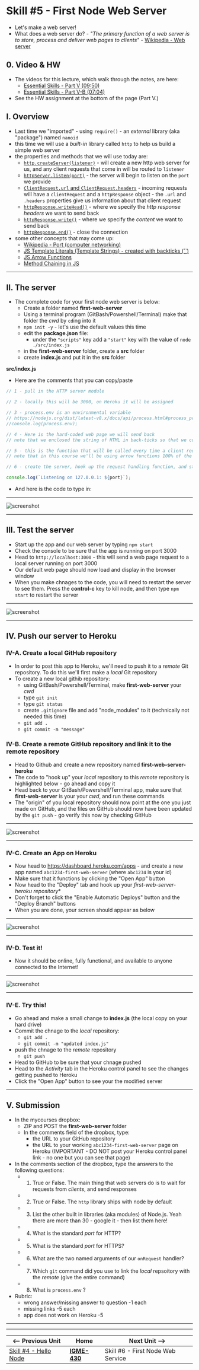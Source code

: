 # Skill #5 - First Node Web Server

- Let's make a web server!
- What does a web server do? - *"The primary function of a web server is to store, process and deliver web pages to clients"* -  [Wikipedia - Web server](https://en.wikipedia.org/wiki/Web_server)

## 0. Video & HW
- The videos for this lecture, which walk through the notes, are here:
  - [Essential Skills - Part V (09:50)](https://video.rit.edu/Watch/430-essential-skills-5)
  - [Essential Skills - Part V-B (07:04)](https://video.rit.edu/Watch/430-essential-skills-5B)
- See the HW assignment at the bottom of the page (Part V.)

## I. Overview

- Last time we "imported" - using `require()` - an *external* library (aka "package") named `nanoid`
- this time we will use a *built-in* library called `http` to help us build a simple web server
- the properties and methods that we will use today are: 
  - [`http.createServer(listener)`](https://nodejs.org/api/http.html#http_http_createserver_options_requestlistener) - will create a new http web server for us, and any client requests that come in will be routed to `listener`
  - [`httpServer.listen(port)`](https://nodejs.org/api/http.html#http_server_listen) - the server will begin to listen on the `port` we provide
  - [`ClientRequest.url` and `ClientRequest.headers`](https://nodejs.org/api/http.html#http_class_http_incomingmessage) - incoming requests will have a `clientRequest` and a `httpResponse` object - the `.url` and `.headers` properties give us information about that client request
  - [`httpResponse.writeHead()`](https://nodejs.org/api/http.html#http_response_writehead_statuscode_statusmessage_headers) - where we specify the *http response headers* we want to send back
  - [`httpResponse.write()`](https://nodejs.org/api/http.html#http_response_write_chunk_encoding_callback) - where we specify the *content* we want to send back
  - [`httpResponse.end()`](https://nodejs.org/api/http.html#http_response_end_data_encoding_callback) - close the connection
- some other concepts that may come up:
  - [Wikipedia - Port (computer networking)](https://en.wikipedia.org/wiki/Port_(computer_networking))
  - [JS Template Literals (Template Strings) - created with backticks (\``)](https://developer.mozilla.org/en-US/docs/Web/JavaScript/Reference/Template_literals)
  - [JS Arrow Functions](https://developer.mozilla.org/en-US/docs/Web/JavaScript/Reference/Functions/Arrow_functions)
  - [Method Chaining in JS](https://medium.com/backticks-tildes/understanding-method-chaining-in-javascript-647a9004bd4f)
 
<hr> 
 
## II. The server

- The complete code for your first node web server is below:
  - Create a folder named **first-web-server**
  - Using a terminal program (GitBash/Powershell/Terminal) make that folder the *cwd* by `cd`ing into it
  - `npm init -y` - let's use the default values this time
  - edit the **package.json** file:
    - under the `"scripts"` key add a `"start"` key with the value of `node ./src/index.js`
  - in the **first-web-server** folder, create a **src** folder
  - create **index.js** and put it in the **src** folder


**src/index.js**

- Here are the comments that you can copy/paste

```js
// 1 - pull in the HTTP server module

// 2 - locally this will be 3000, on Heroku it will be assigned

// 3 - process.env is an environmental variable
// https://nodejs.org/dist/latest-v8.x/docs/api/process.html#process_process_env
//console.log(process.env);

// 4 - Here is the hard-coded web page we will send back
// note that we enclosed the string of HTML in back-ticks so that we could have a nicely formatted and readable multi-line string

// 5 - this is the function that will be called every time a client request comes in
// note that in this course we'll be using arrow functions 100% of the time in our server-side code

// 6 - create the server, hook up the request handling function, and start listening on `port`

console.log(`Listening on 127.0.0.1: ${port}`);
```

- And here is the code to type in:

<hr>

![screenshot](./_images/ss-24.png)

<hr> 


## III. Test the server

- Start up the app and our web server by typing `npm start`
- Check the console to be sure that the app is running on port 3000
- Head to `http://localhost:3000` - this will send a web page request to a local server running on port 3000
- Our default web page should now load and display in the browser window
- When you make chnages to the code, you will need to restart the server to see them. Press the **control-c** key to kill node, and then type `npm start` to restart the server

<hr>

![screenshot](./_images/ss-20.png)

<hr> 
 
## IV. Push our server to Heroku

### IV-A. Create a local GitHub repository

- In order to post this app to Heroku, we'll need to push it to a *remote* Git repository. To do this we'll first make a *local* Git repository
- To create a new local githib repository:
  - using GitBash/Powershell/Terminal, make **first-web-server** your *cwd*
  - type `git init`
  - type `git status`
  - create `.gitignore` file and add "node_modules" to it (technically not needed this time)
  - `git add .`
  - `git commit -m "message"`

### IV-B. Create a remote GitHub repository and link it to the remote repository

- Head to Github and create a new repository named **first-web-server-heroku**
- The code to "hook up" your *local* repository to this *remote* repository is highlighted below - go ahead and copy it
- Head back to your GitBash/Powershell/Terminal app, make sure that **first-web-server** is your your *cwd*, and run these commands
- The "origin" of you local repository should now point at the one you just made on GitHub, and the files on GitHub should now have been updated by the `git push` - go verify this now by checking GitHub

<hr>

![screenshot](./_images/ss-21.png)

<hr>

### IV-C. Create an App on Heroku

- Now head to https://dashboard.heroku.com/apps - and create a new app named `abc1234-first-web-server` (where `abc1234` is your id)
- Make sure that it functions by clicking the "Open App" button
- Now head to the "Deploy" tab and hook up your **first-web-server-heroku* repository**
- Don't forget to click the "Enable Automatic Deploys" button and the "Deploy Branch" buttons
- When you are done, your screen should appear as below

<hr>

![screenshot](./_images/ss-22.png)

<hr>

### IV-D. Test it!

- Now it should be online, fully functional, and available to anyone connected to the Internet!

<hr>

![screenshot](./_images/ss-23.png)

<hr>

### IV-E. Try this!

- Go ahead and make a small change to **index.js** (the local copy on your hard drive)
- Commit the chnage to the *local* repository:
  - `git add .`
  - `git commit -m "updated index.js"`
- push the chnage to the *remote* repository
  - `git push`
- Head to GitHub to be sure that your chnage pushed
- Head to the *Activity* tab in the Heroku control panel to see the changes getting pushed to Heroku
- Click the "Open App" button to see your the modified server 

<hr> 

## V. Submission

- In the mycourses dropbox:
  - ZIP and POST the **first-web-server** folder
  - In the comments field of the dropbox, type:
    - the URL to your GitHub repository
    - the URL to your working `abc1234-first-web-server` page on Heroku (IMPORTANT - DO NOT post your Heroku control panel link - no one but you can see that page)
- In the comments section of the dropbox, type the answers to the following questions:
  - 1) True or False. The main thing that web servers do is to wait for requests from *clients*, and send responses
  - 2) True or False.  The `http` library ships with node by default
  - 3) List the other built in libraries (aka modules) of Node.js. Yeah there are more than 30 - google it - then list them here!
  - 4) What is the standard *port* for HTTP?
  - 5) What is the standard *port* for HTTPS?
  - 6) What are the two named arguments of our `onRequest` handler?
  - 7) Which `git` command did you use to link the *local* repsoitory with the *remote*  (give the entire command)
  - 8) What is `process.env` ?
- Rubric:
  - wrong answer/missing answer to question -1 each
  - missing links -5 each
  - app does not work on Heroku -5


<hr><hr>

| <-- Previous Unit | Home | Next Unit -->
| --- | --- | --- 
|   [Skill #4 - Hello Node](4-hello-node.md) |  [**IGME-430**](../) | Skill #6 - First Node Web Service
